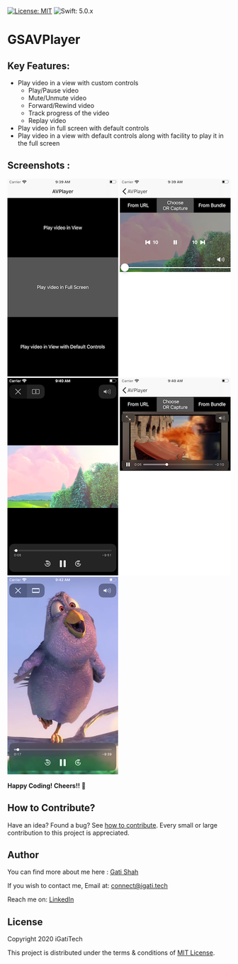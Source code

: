 [![License: MIT](https://img.shields.io/badge/License-MIT-yellow.svg)](https://github.com/igatitech/GSAVPlayer/blob/master/LICENSE) 
![Swift: 5.0.x](https://img.shields.io/badge/Swift-5.0.x-orange)

# GSAVPlayer

## Key Features:
- Play video in a view with custom controls
    - Play/Pause video
    - Mute/Unmute video
    - Forward/Rewind video
    - Track progress of the video
    - Replay video    
- Play video in full screen with default controls
- Play video in a view with default controls along with facility to play it in the full screen

## Screenshots :
![alt text](https://github.com/igatitech/GSAVPlayer/blob/master/GitHubResources/Home.png)            ![alt text](https://github.com/igatitech/GSAVPlayer/blob/master/GitHubResources/ViewCustom.png)            ![alt text](https://github.com/igatitech/GSAVPlayer/blob/master/GitHubResources/FullScreen.png)            ![alt text](https://github.com/igatitech/GSAVPlayer/blob/master/GitHubResources/ViewDefault.png)            ![alt text](https://github.com/igatitech/GSAVPlayer/blob/master/GitHubResources/AspectFill.png)

**Happy Coding! Cheers!!** 🥂 

## How to Contribute?

Have an idea? Found a bug? See [how to contribute](https://github.com/igatitech/GSAVPlayer/blob/master/CONTRIBUTION.md). Every small or large contribution to this project is appreciated.

## Author
You can find more about me here : [Gati Shah](https://igati.tech)

If you wish to contact me, 
Email at: [connect@igati.tech](connect@igati.tech)

Reach me on: [LinkedIn](https://www.linkedin.com/in/igatitech/)

## License
Copyright 2020 iGatiTech

This project is distributed under the terms & conditions of [MIT License](https://github.com/igatitech/GSAVPlayer/blob/master/LICENSE).
